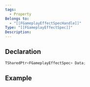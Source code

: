 ```yaml
---
tags:
  - Property
Belongs to:
  - "[[FGameplayEffectSpecHandle]]"
Type: "[[FGameplayEffectSpec]]"
Description:
---
```


## Declaration

```cpp
TSharedPtr<FGameplayEffectSpec>	Data;
```

## Example

```cpp

```
